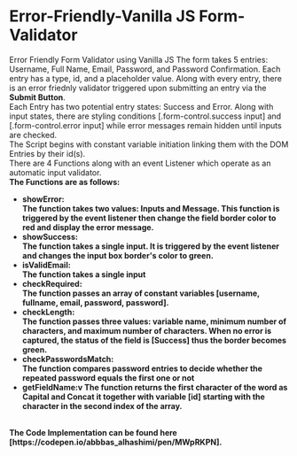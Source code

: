 # Error-Friendly-Vanilla JS Form-Validator
Error Friendly Form Validator using Vanilla JS
The form takes 5 entries: Username, Full Name, Email, Password, and Password Confirmation. Each entry has a type, id, and a placeholder value. Along with every entry, there is an error friednly validator triggered upon submitting an entry via the <b>Submit Button</b>.<br>
Each Entry has two potential entry states: Success and Error. Along with input states, there are styling conditions [.form-control.success input] and [.form-control.error input] while error messages remain hidden until inputs are checked.<br>
The Script begins with constant variable initiation linking them with the DOM Entries by their id(s).<br>
There are 4 Functions along with an event Listener which operate as an automatic input validator.<br>
<b> The Functions are as follows:<b><br>
<ul>
  <li><b>showError</b>:<br>The function takes two values: Inputs and Message. This function is triggered by the event listener then change the field border color to red and display the error message.</li>
  <li><b>showSuccess</b>:<br> The function takes a single input. It is triggered by the event listener and changes the input box border's color to green.</li>
  <li><b>isValidEmail</b>:<br> The function takes a single input</li>
  <li><b>checkRequired</b>:<br> The function passes an array of constant variables [username, fullname, email, password, password].</li>
 <li><b>checkLength</b>:<br> The function passes three values: variable name, minimum number of characters, and maximum number of characters. When no error is captured, the status of the field is [Success] thus the border becomes green.</li>
  <li><b>checkPasswordsMatch</b>:<br>The function compares password entries to decide whether the repeated password equals the first one or not</li>
  <li><b>getFieldName</b>:v The function returns the first character of the word as Capital and Concat it together with variable [id] starting with the character in the second index of the array.</li>
</ul>
<br> The Code Implementation can be found here [https://codepen.io/abbbas_alhashimi/pen/MWpRKPN].
